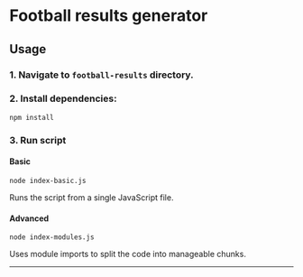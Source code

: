 # Football results generator

## Usage
### 1. Navigate to ``football-results`` directory.
### 2. Install dependencies:
  ```
  npm install
  ```
### 3. Run script
#### Basic 
```
node index-basic.js
```
Runs the script from a single JavaScript file.
#### Advanced
```
node index-modules.js
```
Uses module imports to split the code into manageable chunks.

---

